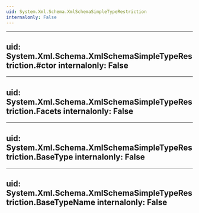 ```yaml
---
uid: System.Xml.Schema.XmlSchemaSimpleTypeRestriction
internalonly: False
---
```


---
uid: System.Xml.Schema.XmlSchemaSimpleTypeRestriction.#ctor
internalonly: False
---

---
uid: System.Xml.Schema.XmlSchemaSimpleTypeRestriction.Facets
internalonly: False
---

---
uid: System.Xml.Schema.XmlSchemaSimpleTypeRestriction.BaseType
internalonly: False
---

---
uid: System.Xml.Schema.XmlSchemaSimpleTypeRestriction.BaseTypeName
internalonly: False
---
